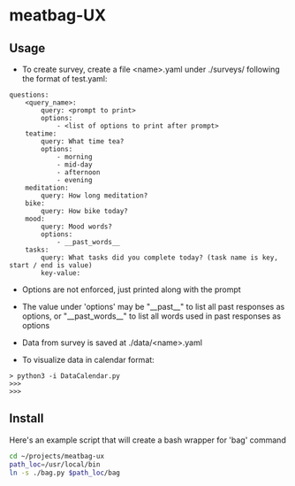 # meatbag-UX


## Usage

* To create survey, create a file \<name\>.yaml under ./surveys/ following the format of test.yaml:


```
questions:
    <query_name>:
        query: <prompt to print>
        options:
            - <list of options to print after prompt>
    teatime:
        query: What time tea?
        options:
            - morning
            - mid-day
            - afternoon
            - evening
    meditation:
        query: How long meditation?
    bike:
        query: How bike today?
    mood:
        query: Mood words?
        options:
            - __past_words__
    tasks:
        query: What tasks did you complete today? (task name is key, start / end is value)
        key-value:

```

  * Options are not enforced, just printed along with the prompt

  * The value under 'options' may be "\_\_past\_\_" to list all past responses as options, or "\_\_past\_words\_\_" to list all words used in past responses as options
  
  * Data from survey is saved at ./data/\<name\>.yaml
  
* To visualize data in calendar format:


```
> python3 -i DataCalendar.py
>>>
>>>
```


## Install

Here's an example script that will create a bash wrapper for 'bag' command

```bash
cd ~/projects/meatbag-ux
path_loc=/usr/local/bin
ln -s ./bag.py $path_loc/bag
```




